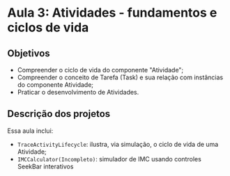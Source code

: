 # Aula 3: Atividades - fundamentos e ciclos de vida

## Objetivos

* Compreender o ciclo de vida do componente "Atividade";
* Compreender o conceito de Tarefa (Task) e sua relação com instâncias do componente Atividade;
* Praticar o desenvolvimento de Atividades.

## Descrição dos projetos

Essa aula inclui:

* `TraceActivityLifecycle`: ilustra, via simulação, o ciclo de vida de uma Atividade;
* `IMCCalculator(Incompleto)`: simulador de IMC usando controles SeekBar interativos
